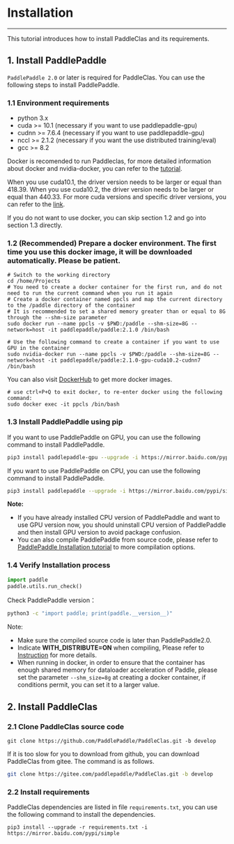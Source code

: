 # Installation

---
This tutorial introduces how to install PaddleClas and its requirements.

## 1. Install PaddlePaddle

`PaddlePaddle 2.0` or later is required for PaddleClas. You can use the following steps to install PaddlePaddle.

### 1.1 Environment requirements

- python 3.x
- cuda >= 10.1 (necessary if you want to use paddlepaddle-gpu)
- cudnn >= 7.6.4 (necessary if you want to use paddlepaddle-gpu)
- nccl >= 2.1.2 (necessary if you want the use distributed training/eval)
- gcc >= 8.2

Docker is recomended to run Paddleclas, for more detailed information about docker and nvidia-docker, you can refer to the [tutorial](https://www.runoob.com/docker/docker-tutorial.html).

When you use cuda10.1, the driver version needs to be larger or equal than 418.39. When you use cuda10.2, the driver version needs to be larger or equal than 440.33. For more cuda versions and specific driver versions, you can refer to the [link](https://docs.nvidia.com/deploy/cuda-compatibility/index.html).

If you do not want to use docker, you can skip section 1.2 and go into section 1.3 directly.


### 1.2 (Recommended) Prepare a docker environment. The first time you use this docker image, it will be downloaded automatically. Please be patient.


```
# Switch to the working directory
cd /home/Projects
# You need to create a docker container for the first run, and do not need to run the current command when you run it again
# Create a docker container named ppcls and map the current directory to the /paddle directory of the container
# It is recommended to set a shared memory greater than or equal to 8G through the --shm-size parameter
sudo docker run --name ppcls -v $PWD:/paddle --shm-size=8G --network=host -it paddlepaddle/paddle:2.1.0 /bin/bash

# Use the following command to create a container if you want to use GPU in the container
sudo nvidia-docker run --name ppcls -v $PWD:/paddle --shm-size=8G --network=host -it paddlepaddle/paddle:2.1.0-gpu-cuda10.2-cudnn7 /bin/bash
```

You can also visit [DockerHub](https://hub.docker.com/r/paddlepaddle/paddle/tags/) to get more docker images.

```
# use ctrl+P+Q to exit docker, to re-enter docker using the following command:
sudo docker exec -it ppcls /bin/bash
```

### 1.3 Install PaddlePaddle using pip

If you want to use PaddlePaddle on GPU, you can use the following command to install PaddlePaddle.

```bash
pip3 install paddlepaddle-gpu --upgrade -i https://mirror.baidu.com/pypi/simple
```

If you want to use PaddlePaddle on CPU, you can use the following command to install PaddlePaddle.

```bash
pip3 install paddlepaddle --upgrade -i https://mirror.baidu.com/pypi/simple
```

**Note:**
* If you have already installed CPU version of PaddlePaddle and want to use GPU version now, you should uninstall CPU version of PaddlePaddle and then install GPU version to avoid package confusion.
* You can also compile PaddlePaddle from source code, please refer to [PaddlePaddle Installation tutorial](http://www.paddlepaddle.org.cn/install/quick) to more compilation options.

### 1.4 Verify Installation process

```python
import paddle
paddle.utils.run_check()
```

Check PaddlePaddle version：

```bash
python3 -c "import paddle; print(paddle.__version__)"
```

Note:
- Make sure the compiled source code is later than PaddlePaddle2.0.
- Indicate **WITH_DISTRIBUTE=ON** when compiling, Please refer to [Instruction](https://www.paddlepaddle.org.cn/documentation/docs/zh/develop/install/Tables.html#id3) for more details.
- When running in docker, in order to ensure that the container has enough shared memory for dataloader acceleration of Paddle, please set the parameter `--shm_size=8g` at creating a docker container, if conditions permit, you can set it to a larger value.



## 2. Install PaddleClas

### 2.1 Clone PaddleClas source code

```
git clone https://github.com/PaddlePaddle/PaddleClas.git -b develop
```

If it is too slow for you to download from github, you can download PaddleClas from gitee. The command is as follows.

```bash
git clone https://gitee.com/paddlepaddle/PaddleClas.git -b develop
```

### 2.2 Install requirements

PaddleClas dependencies are listed in file `requirements.txt`, you can use the following command to install the dependencies.

```
pip3 install --upgrade -r requirements.txt -i https://mirror.baidu.com/pypi/simple
```
